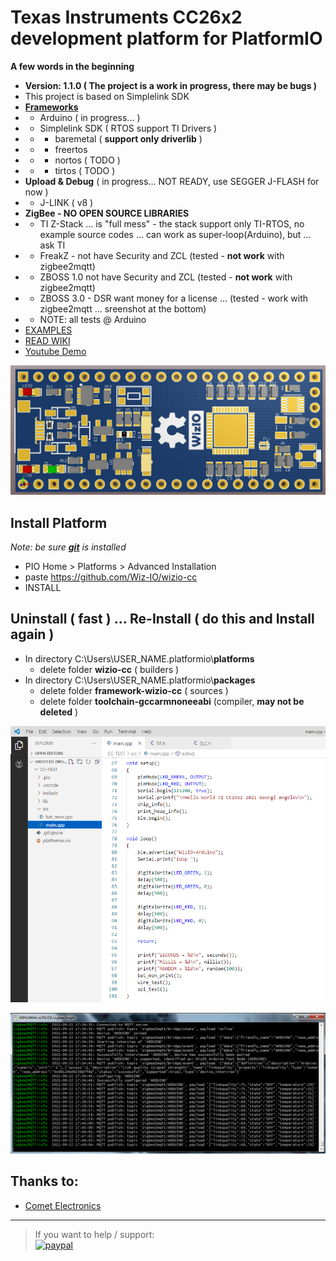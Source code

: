 # Texas Instruments CC26x2<br> development platform for PlatformIO

**A few words in the beginning**
* **Version: 1.1.0 ( The project is a work in progress, there may be bugs )**
* This project is based on Simplelink SDK
* **[Frameworks](https://github.com/Wiz-IO/framework-wizio-cc)**
* * Arduino ( in progress... )
* * Simplelink SDK ( RTOS support TI Drivers )
* * * baremetal ( **support only driverlib** )
* * * freertos 
* * * nortos ( TODO )
* * * tirtos ( TODO )
* **Upload & Debug** ( in progress... NOT READY, use SEGGER J-FLASH for now )
* * J-LINK ( v8 )
* **ZigBee - NO OPEN SOURCE LIBRARIES**
* * TI Z-Stack ... is "full mess" - the stack support only TI-RTOS, no example source codes ... can work as super-loop(Arduino), but ... ask TI
* * FreakZ - not have Security and ZCL (tested -  **not work** with zigbee2mqtt)
* * ZBOSS 1.0 not have Security and ZCL (tested -  **not work** with zigbee2mqtt)
* * ZBOSS 3.0 - DSR want money for a license ... (tested - work with zigbee2mqtt ... sreenshot at the bottom)
* * NOTE: all tests @ Arduino
* [EXAMPLES](https://github.com/Wiz-IO/examples-wizio-cc)
* [READ WIKI](https://github.com/Wiz-IO/wizio-cc/wiki)
* [Youtube Demo](https://www.youtube.com/watch?v=GS83TT35M40)

![pico](https://raw.githubusercontent.com/Wiz-IO/LIB/master/images/Arduino-CC2652.jpg)

## Install Platform
_Note: be sure [**git**](https://git-scm.com/downloads) is installed_
* PIO Home > Platforms > Advanced Installation 
* paste https://github.com/Wiz-IO/wizio-cc
* INSTALL

## Uninstall ( fast ) ... Re-Install ( do this and Install again )
* In directory C:\Users\USER_NAME\.platformio\\**platforms**
  * delete folder **wizio-cc** ( builders )
* In directory C:\Users\USER_NAME\.platformio\\**packages**
  * delete folder **framework-wizio-cc** ( sources )
  * delete folder **toolchain-gccarmnoneeabi** (compiler, **may not be deleted** )

![pico](https://raw.githubusercontent.com/Wiz-IO/LIB/master/images/PIO-CC.jpg)

![pico](https://raw.githubusercontent.com/Wiz-IO/LIB/master/images/zigbee-sensor.jpg)

## Thanks to:
* [Comet Electronics](https://www.comet.bg/en/)

***

>If you want to help / support:   
[![paypal](https://www.paypalobjects.com/en_US/i/btn/btn_donate_SM.gif)](https://www.paypal.com/cgi-bin/webscr?cmd=_s-xclick&hosted_button_id=ESUP9LCZMZTD6)
